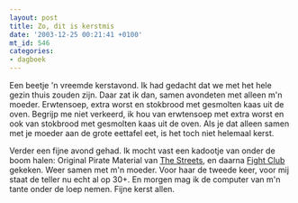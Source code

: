 ```yaml
---
layout: post
title: Zo, dit is kerstmis
date: '2003-12-25 00:21:41 +0100'
mt_id: 546
categories:
- dagboek
---
```

Een beetje 'n vreemde kerstavond. Ik had gedacht dat we met het hele gezin thuis zouden zijn. Daar zat ik dan, samen avondeten met alleen m'n moeder. Erwtensoep, extra worst en stokbrood met gesmolten kaas uit de oven. Begrijp me niet verkeerd, ik hou van erwtensoep met extra worst en ook van stokbrood met gesmolten kaas uit de oven. Als je dat alleen samen met je moeder aan de grote eettafel eet, is het toch niet helemaal kerst.

Verder een fijne avond gehad. Ik mocht vast een kadootje van onder de boom halen: Original Pirate Material van <a href="http://www.the-streets.co.uk/">The Streets</a>, en daarna <a href="http://www.foxmovies.com/fightclub/">Fight Club</a> gekeken. Weer samen met m'n moeder. Voor haar de tweede keer, voor mij staat de teller nu echt al op 30+. En morgen mag ik de computer van m'n tante onder de loep nemen. Fijne kerst allen.
